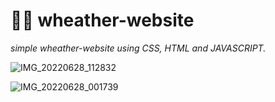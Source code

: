 # :woman_technologist: wheather-website 

*simple wheather-website using CSS, HTML and JAVASCRIPT.*



![IMG_20220628_112832](https://user-images.githubusercontent.com/92304590/176106976-9655bd8c-bf6d-480b-aec5-a6d6b9df9d37.jpg) 


![IMG_20220628_001739](https://user-images.githubusercontent.com/92304590/176108559-dffa5968-89b0-4abd-818c-2220227f1b55.jpg) 
